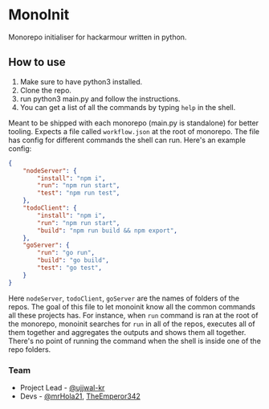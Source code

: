 # MonoInit
Monorepo initialiser for hackarmour written in python.

## How to use
1. Make sure to have python3 installed.
2. Clone the repo.
3. run python3 main.py and follow the instructions.
4. You can get a list of all the commands by typing `help` in the shell.

Meant to be shipped with each monorepo (main.py is standalone) for better tooling. Expects a file called `workflow.json` at the root of monorepo. The file has config for different commands the shell can run. Here's an example config:

```json
{
    "nodeServer": {
        "install": "npm i",
        "run": "npm run start",
        "test": "npm run test",
    },
    "todoClient": {
        "install": "npm i",
        "run": "npm run start",
        "build": "npm run build && npm export",
    },
    "goServer": {
        "run": "go run",
        "build": "go build",
        "test": "go test",
    }
}
```

Here `nodeServer`, `todoClient`, `goServer` are the names of folders of the repos. The goal of this file to let monoinit know all the common commands all these projects has. For instance, when `run` command is ran at the root of the monorepo, monoinit searches for `run` in all of the repos, executes all of them together and aggregates the outputs and shows them all together. There's no point of running the command when the shell is inside one of the repo folders.

### Team
- Project Lead - [@ujjwal-kr](https://github.com/ujjwal-kr)
- Devs - [@mrHola21](https://github.com/mrHola21),  [TheEmperor342](https://github.com/TheEmperor342)
